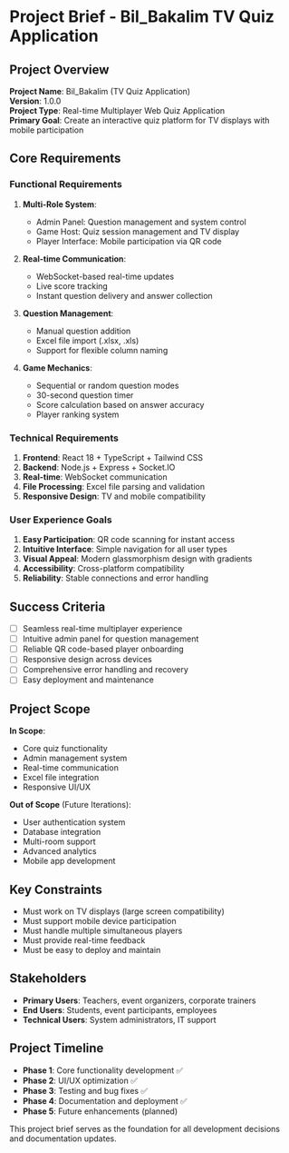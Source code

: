 # Project Brief - Bil_Bakalim TV Quiz Application

## Project Overview
**Project Name**: Bil_Bakalim (TV Quiz Application)  
**Version**: 1.0.0  
**Project Type**: Real-time Multiplayer Web Quiz Application  
**Primary Goal**: Create an interactive quiz platform for TV displays with mobile participation

## Core Requirements

### Functional Requirements
1. **Multi-Role System**:
   - Admin Panel: Question management and system control
   - Game Host: Quiz session management and TV display
   - Player Interface: Mobile participation via QR code

2. **Real-time Communication**:
   - WebSocket-based real-time updates
   - Live score tracking
   - Instant question delivery and answer collection

3. **Question Management**:
   - Manual question addition
   - Excel file import (.xlsx, .xls)
   - Support for flexible column naming

4. **Game Mechanics**:
   - Sequential or random question modes
   - 30-second question timer
   - Score calculation based on answer accuracy
   - Player ranking system

### Technical Requirements
1. **Frontend**: React 18 + TypeScript + Tailwind CSS
2. **Backend**: Node.js + Express + Socket.IO
3. **Real-time**: WebSocket communication
4. **File Processing**: Excel file parsing and validation
5. **Responsive Design**: TV and mobile compatibility

### User Experience Goals
1. **Easy Participation**: QR code scanning for instant access
2. **Intuitive Interface**: Simple navigation for all user types
3. **Visual Appeal**: Modern glassmorphism design with gradients
4. **Accessibility**: Cross-platform compatibility
5. **Reliability**: Stable connections and error handling

## Success Criteria
- [ ] Seamless real-time multiplayer experience
- [ ] Intuitive admin panel for question management
- [ ] Reliable QR code-based player onboarding
- [ ] Responsive design across devices
- [ ] Comprehensive error handling and recovery
- [ ] Easy deployment and maintenance

## Project Scope
**In Scope**:
- Core quiz functionality
- Admin management system
- Real-time communication
- Excel file integration
- Responsive UI/UX

**Out of Scope** (Future Iterations):
- User authentication system
- Database integration
- Multi-room support
- Advanced analytics
- Mobile app development

## Key Constraints
- Must work on TV displays (large screen compatibility)
- Must support mobile device participation
- Must handle multiple simultaneous players
- Must provide real-time feedback
- Must be easy to deploy and maintain

## Stakeholders
- **Primary Users**: Teachers, event organizers, corporate trainers
- **End Users**: Students, event participants, employees
- **Technical Users**: System administrators, IT support

## Project Timeline
- **Phase 1**: Core functionality development ✅
- **Phase 2**: UI/UX optimization ✅
- **Phase 3**: Testing and bug fixes ✅
- **Phase 4**: Documentation and deployment ✅
- **Phase 5**: Future enhancements (planned)

This project brief serves as the foundation for all development decisions and documentation updates.
